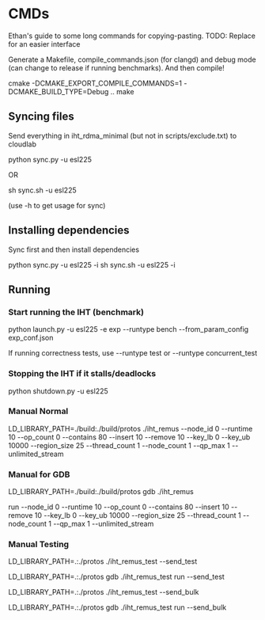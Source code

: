 # CMDs

Ethan's guide to some long commands for copying-pasting. TODO: Replace for an easier interface

Generate a Makefile, compile_commands.json (for clangd) and debug mode (can change to release if running benchmarks). And then compile!

cmake -DCMAKE_EXPORT_COMPILE_COMMANDS=1 -DCMAKE_BUILD_TYPE=Debug ..
make

## Syncing files

Send everything in iht_rdma_minimal (but not in scripts/exclude.txt) to cloudlab

python sync.py -u esl225

OR

sh sync.sh -u esl225

(use -h to get usage for sync)

## Installing dependencies

Sync first and then install dependencies

python sync.py -u esl225 -i
sh sync.sh -u esl225 -i

## Running

### Start running the IHT (benchmark)

python launch.py -u esl225 -e exp --runtype bench --from_param_config exp_conf.json

If running correctness tests, use --runtype test or --runtype concurrent_test

### Stopping the IHT if it stalls/deadlocks

python shutdown.py -u esl225

### Manual Normal

LD_LIBRARY_PATH=./build:./build/protos ./iht_remus --node_id 0 --runtime 10 --op_count 0 --contains 80 --insert 10 --remove 10 --key_lb 0 --key_ub 10000 --region_size 25 --thread_count 1 --node_count 1 --qp_max 1 --unlimited_stream

### Manual for GDB

LD_LIBRARY_PATH=./build:./build/protos gdb ./iht_remus

run --node_id 0 --runtime 10 --op_count 0 --contains 80 --insert 10 --remove 10 --key_lb 0 --key_ub 10000 --region_size 25 --thread_count 1 --node_count 1 --qp_max 1 --unlimited_stream

### Manual Testing

LD_LIBRARY_PATH=.:./protos ./iht_remus_test --send_test

LD_LIBRARY_PATH=.:./protos gdb ./iht_remus_test
run --send_test

LD_LIBRARY_PATH=.:./protos ./iht_remus_test --send_bulk

LD_LIBRARY_PATH=.:./protos gdb ./iht_remus_test
run --send_bulk

